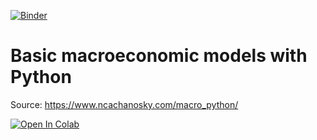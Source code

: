 [![Binder](https://notebooks.gesis.org/binder/badge_logo.svg)](https://notebooks.gesis.org/binder/v2/gh/cmg777/intro-macro-models-with-python/HEAD)

# Basic macroeconomic models with Python

Source: https://www.ncachanosky.com/macro_python/

[![Open In Colab](https://colab.research.google.com/assets/colab-badge.svg)](https://colab.research.google.com/github/cmg777/intro-macro-models-with-python/blob/main/Solow%20Model.ipynb)




